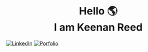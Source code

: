 <h1 align="center">
  Hello 🌎 <br> I am Keenan Reed
</h1>

<div target="_blank">

  <a href="https://www.linkedin.com/in/keenancodes/">![LinkedIn](https://img.shields.io/badge/LinkedIn-0077B5?style=for-the-badge&logo=linkedin&logoColor=white)</a> 
  <a href="https://astralgnome.github.io/KeenanReedPortfolio">![Porfolio](https://img.shields.io/badge/Portfolio-aqua?style=for-the-badge&logo=&logoColor=464647)</a>

</div>

<!--
**AstralGnome/AstralGnome** is a ✨ _special_ ✨ repository because its `README.md` (this file) appears on your GitHub profile.

Here are some ideas to get you started:

- 🔭 I’m currently working on ...
- 🌱 I’m currently learning ...
- 👯 I’m looking to collaborate on ...
- 🤔 I’m looking for help with ...
- 💬 Ask me about ...
- 📫 How to reach me: ...
- 😄 Pronouns: ...
- ⚡ Fun fact: ...
-->
